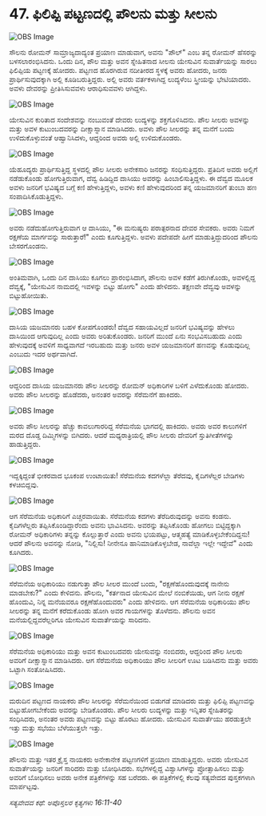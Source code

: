 # 47. ಫಿಲಿಪ್ಪಿ ಪಟ್ಟಣದಲ್ಲಿ  ಪೌಲನು ಮತ್ತು ಸೀಲನು

![OBS Image](https://cdn.door43.org/obs/jpg/360px/obs-en-47-01.jpg)

ಸೌಲನು ರೋಮನ್ ಸಾಮ್ರಾಜ್ಯದಾದ್ಯಂತ ಪ್ರಯಾಣ ಮಾಡುವಾಗ, ಅವನು "ಪೌಲ್" ಎಂಬ ತನ್ನ ರೋಮನ್ ಹೆಸರನ್ನು ಬಳಸಲಾರಂಭಿಸಿದನು. ಒಂದು ದಿನ, ಪೌಲ ಮತ್ತು ಅವನ ಸ್ನೇಹಿತನಾದ ಸೀಲನು ಯೇಸುವಿನ ಸುವಾರ್ತೆಯನ್ನು ಸಾರಲು ಫಿಲಿಪ್ಪಿಯ ಪಟ್ಟಣಕ್ಕೆ ಹೋದರು. ಪಟ್ಟಣದ ಹೊರಗಿರುವ ನದೀತೀರದ ಸ್ಥಳಕ್ಕೆ ಅವರು ಹೋದರು, ಜನರು ಪ್ರಾರ್ಥಿಸುವುದಕ್ಕಾಗಿ ಅಲ್ಲಿ ಕೂಡಿಬರುತ್ತಿದ್ದರು. ಅಲ್ಲಿ ಅವರು ವರ್ತಕಳಾಗಿದ್ದ ಲುದ್ಯಳೆಂಬ ಸ್ತ್ರೀಯನ್ನು ಭೇಟಿಯಾದರು. ಅವಳು ದೇವರನ್ನು ಪ್ರೀತಿಸಿಸುವವಳು ಆರಾಧಿಸುವವಳು ಆಗಿದ್ದಳು. 

![OBS Image](https://cdn.door43.org/obs/jpg/360px/obs-en-47-02.jpg)

ಯೇಸುವಿನ ಕುರಿತಾದ ಸಂದೇಶವನ್ನು ನಂಬುವಂತೆ ದೇವರು ಲುದ್ಯಳನ್ನು ಶಕ್ತಗೊಳಿಸಿದನು. ಪೌಲ ಸೀಲರು ಅವಳನ್ನು ಮತ್ತು ಅವಳ ಕುಟುಂಬದವರನ್ನು ದೀಕ್ಷಾಸ್ನಾನ ಮಾಡಿಸಿದರು. ಅವಳು ಪೌಲ ಸೀಲರನ್ನು ತನ್ನ ಮನೆಗೆ ಬಂದು ಉಳಿದುಕೊಳ್ಳುವಂತೆ ಆಹ್ವಾನಿಸಿದಳು, ಆದ್ದರಿಂದ ಅವರು ಅಲ್ಲಿ ಉಳಿದುಕೊಂಡರು. 

![OBS Image](https://cdn.door43.org/obs/jpg/360px/obs-en-47-03.jpg)

ಯೆಹೂದ್ಯರು ಪ್ರಾರ್ಥಿಸುತ್ತಿದ್ದ ಸ್ಥಳದಲ್ಲಿ ಪೌಲ ಸೀಲರು ಅನೇಕಸಾರಿ ಜನರನ್ನು ಸಂಧಿಸುತ್ತಿದ್ದರು. ಪ್ರತಿದಿನ ಅವರು ಅಲ್ಲಿಗೆ ನಡೆಡುಕೊಂಡು ಹೋಗುತ್ತಿರುವಾಗ, ದೆವ್ವ ಹಿಡಿದ್ದಿದ ದಾಸಿಯು ಅವರನ್ನು ಹಿಂಬಾಲಿಸುತ್ತಿದ್ದಳು. ಈ ದೆವ್ವದ ಮೂಲಕ ಅವಳು ಜನರಿಗೆ ಭವಿಷ್ಯದ ಬಗ್ಗೆ ಕಣಿ ಹೇಳುತ್ತಿದ್ದಳು, ಅವಳು ಕಣಿ ಹೇಳುವುದರಿಂದ ತನ್ನ ಯಜಮಾನರಿಗೆ ತುಂಬಾ ಹಣ ಸಂಪಾದಿಸಿಕೊಡುತ್ತಿದ್ದಳು. 

![OBS Image](https://cdn.door43.org/obs/jpg/360px/obs-en-47-04.jpg)

ಅವರು ನಡೆದುಹೋಗುತ್ತಿರುವಾಗ ಆ ದಾಸಿಯು, "ಈ ಮನುಷ್ಯರು ಪರಾತ್ಪರನಾದ ದೇವರ ಸೇವಕರು. ಅವರು ನಿಮಗೆ ರಕ್ಷಣೆಯ ಮಾರ್ಗವನ್ನು ಸಾರುತ್ತಾರೆ!" ಎಂದು ಕೂಗುತ್ತಿದ್ದಳು. ಅವಳು ಪದೇಪದೇ ಹೀಗೆ ಮಾಡುತ್ತಿದ್ದುದರಿಂದ ಪೌಲನು ಬೇಸರಗೊಂಡನು. 

![OBS Image](https://cdn.door43.org/obs/jpg/360px/obs-en-47-05.jpg)

ಅಂತಿಮವಾಗಿ, ಒಂದು ದಿನ ದಾಸಿಯು ಕೂಗಲು ಪ್ರಾರಂಭಿಸಿದಾಗ, ಪೌಲನು ಅವಳ ಕಡೆಗೆ ತಿರುಗಿಕೊಂಡು, ಅವಳಲ್ಲಿದ್ದ ದೆವ್ವಕ್ಕೆ, "ಯೇಸುವಿನ ನಾಮದಲ್ಲಿ ಇವಳನ್ನು ಬಿಟ್ಟು ಹೋಗು" ಎಂದು ಹೇಳಿದನು. ತಕ್ಷಣವೇ ದೆವ್ವವು ಅವಳನ್ನು ಬಿಟ್ಟುಹೋಯಿತು. 

![OBS Image](https://cdn.door43.org/obs/jpg/360px/obs-en-47-06.jpg)

ದಾಸಿಯ ಯಜಮಾನರು ಬಹಳ ಕೋಪಗೊಂಡರು! ದೆವ್ವದ ಸಹಾಯವಿಲ್ಲದೆ ಜನರಿಗೆ ಭವಿಷ್ಯವನ್ನು ಹೇಳಲು ದಾಸಿಯಿಂದ ಆಗುವುದಿಲ್ಲ ಎಂದು ಅವರು ಅರಿತುಕೊಂಡರು.  ಜನರಿಗೆ ಮುಂದೆ ಏನು ಸಂಭವಿಸಬಹುದು ಎಂದು  ಹೇಳುವುದಕ್ಕೆ ಅವಳಿಗೆ ಸಾಧ್ಯವಾಗದೆ ಇರಬಹುದು ಮತ್ತು ಜನರು ಅವಳ ಯಜಮಾನರಿಗೆ ಹಣವನ್ನು ಕೊಡುವುದಿಲ್ಲ ಎಂಬುದು ಇದರ ಅರ್ಥವಾಗಿದೆ. 

![OBS Image](https://cdn.door43.org/obs/jpg/360px/obs-en-47-07.jpg)

ಆದ್ದರಿಂದ ದಾಸಿಯ ಯಜಮಾನರು ಪೌಲ ಸೀಲರನ್ನು ರೋಮನ್ ಅಧಿಕಾರಿಗಳ ಬಳಿಗೆ ಎಳೆದುಕೊಂಡು ಹೋದರು. ಅವರು ಪೌಲ ಸೀಲರನ್ನು ಹೊಡೆದರು, ಅನಂತರ ಅವರನ್ನು ಸೆರೆಮನೆಗೆ ಹಾಕಿದರು. 

![OBS Image](https://cdn.door43.org/obs/jpg/360px/obs-en-47-08.jpg)

ಅವರು ಪೌಲ ಸೀಲರನ್ನು ಹೆಚ್ಚು ಕಾವಲುಗಾರರಿದ್ದ ಸೆರೆಮನೆಯ ಭಾಗದಲ್ಲಿ ಹಾಕಿದರು. ಅವರು ಅವರ ಕಾಲುಗಳಿಗೆ ಮರದ ದೊಡ್ಡ ದಿಮ್ಮಿಗಳನ್ನು ಬಿಗಿದರು. ಆದರೆ ಮಧ್ಯರಾತ್ರಿಯಲ್ಲಿ ಪೌಲ ಸೀಲರು ದೇವರಿಗೆ ಸ್ತುತಿಗೀತೆಗಳನ್ನು ಹಾಡುತ್ತಿದ್ದರು.

![OBS Image](https://cdn.door43.org/obs/jpg/360px/obs-en-47-09.jpg)

ಇದ್ದಕ್ಕಿದ್ದಂತೆ ಭೀಕರವಾದ ಭೂಕಂಪ ಉಂಟಾಯಿತು! ಸೆರೆಮನೆಯ ಕದಗಳೆಲ್ಲಾ ತೆರೆದವು, ಕೈದಿಗಳೆಲ್ಲರ ಬೇಡಿಗಳು ಕಳಚಿಬಿದ್ದವು. 

![OBS Image](https://cdn.door43.org/obs/jpg/360px/obs-en-47-10.jpg)

ಆಗ ಸೆರೆಮನೆಯ ಅಧಿಕಾರಿಗೆ ಎಚ್ಚರವಾಯಿತು. ಸೆರೆಮನೆಯ ಕದಗಳು ತೆರೆದಿರುವುದನ್ನು ಅವನು ಕಂಡನು. ಕೈದಿಗಳೆಲ್ಲರು ತಪ್ಪಿಸಿಕೊಂಡಿದ್ದಾರೆಂದು ಅವನು ಭಾವಿಸಿದನು. ಅವರನ್ನು ತಪ್ಪಿಸಿಕೊಂಡು ಹೋಗಲು ಬಿಟ್ಟಿದ್ದಕ್ಕಾಗಿ ರೋಮನ್ ಅಧಿಕಾರಿಗಳು ತನ್ನನ್ನು ಕೊಲ್ಲುತ್ತಾರೆ ಎಂದು ಅವನು ಭಯಪಟ್ಟು, ಆತ್ಮಹತ್ಯೆ ಮಾಡಿಕೊಳ್ಳಬೇಕೆಂದಿದ್ದನು! ಆದರೆ ಪೌಲನು ಅವನನ್ನು ನೋಡಿ, "ನಿಲ್ಲಿಸು! ನೀನೇನೂ ಹಾನಿಮಾಡಿಕೊಳ್ಳಬೇಡ, ನಾವೆಲ್ಲಾ ಇಲ್ಲೇ ಇದ್ದೇವೆ" ಎಂದು ಕೂಗಿದರು. 

![OBS Image](https://cdn.door43.org/obs/jpg/360px/obs-en-47-11.jpg)

ಸೆರೆಮನೆಯ ಅಧಿಕಾರಿಯು ನಡುಗುತ್ತಾ ಪೌಲ ಸೀಲರ ಮುಂದೆ ಬಂದು, "ರಕ್ಷಣೆಹೊಂದುವುದಕ್ಕೆ ನಾನೇನು ಮಾಡಬೇಕು?" ಎಂದು ಕೇಳಿದನು. ಪೌಲನು, "ಕರ್ತನಾದ ಯೇಸುವಿನ ಮೇಲೆ ನಂಬಿಕೆಯಿಡು, ಆಗ ನೀನು ರಕ್ಷಣೆ ಹೊಂದುವಿ, ನಿನ್ನ ಮನೆಯವರೂ ರಕ್ಷಣೆಹೊಂದುವರು" ಎಂದು ಹೇಳಿದನು. ಆಗ ಸೆರೆಮನೆಯ ಅಧಿಕಾರಿಯು ಪೌಲ ಸೀಲರನ್ನು ತನ್ನ ಮನೆಗೆ ಕರೆದುಕೊಂಡು ಹೋಗಿ ಅವರ ಗಾಯಗಳನ್ನು ತೊಳೆದನು. ಪೌಲನು ಅವನ ಮನೆಯಲ್ಲಿದ್ದವರೆಲ್ಲರಿಗೂ ಯೇಸುವಿನ ಸುವಾರ್ತೆಯನ್ನು ಸಾರಿದನು.

![OBS Image](https://cdn.door43.org/obs/jpg/360px/obs-en-47-12.jpg)

ಸೆರೆಮನೆಯ ಅಧಿಕಾರಿಯು ಮತ್ತು ಅವನ ಕುಟುಂಬದವರು ಯೇಸುವನ್ನು ನಂಬಿದರು, ಆದ್ದರಿಂದ ಪೌಲ ಸೀಲರು ಅವರಿಗೆ ದೀಕ್ಷಾಸ್ನಾನ ಮಾಡಿಸಿದರು. ಆಗ ಸೆರೆಮನೆಯ ಅಧಿಕಾರಿಯು ಪೌಲ ಸೀಲರಿಗೆ ಊಟ ಬಡಿಸಿದನು ಮತ್ತು ಅವರು ಒಟ್ಟಾಗಿ ಸಂತೋಷಿಸಿದರು.

![OBS Image](https://cdn.door43.org/obs/jpg/360px/obs-en-47-13.jpg)

ಮರುದಿನ ಪಟ್ಟಣದ ನಾಯಕರು ಪೌಲ ಸೀಲರನ್ನು ಸೆರೆಮನೆಯಿಂದ ಬಿಡುಗಡೆ ಮಾಡಿದರು ಮತ್ತು ಫಿಲಿಪ್ಪಿ ಪಟ್ಟಣವನ್ನು ಬಿಟ್ಟುಹೋಗಬೇಕೆಂದು ಅವರನ್ನು ಬೇಡಿಕೊಂಡರು. ಪೌಲ ಸೀಲರು ಲುದ್ಯಳನ್ನು ಮತ್ತು ಇನ್ನಿತರ ಸ್ನೇಹಿತರನ್ನು ಸಂಧಿಸಿದರು, ಅನಂತರ ಅವರು ಪಟ್ಟಣವನ್ನು ಬಿಟ್ಟು ಹೊರಟು ಹೋದರು. ಯೇಸುವಿನ ಸುವಾರ್ತೆಯು ಹರಡುತ್ತಲೇ ಇತ್ತು ಮತ್ತು ಸಭೆಯು ಬೆಳೆಯುತ್ತಲೇ ಇತ್ತು. 

![OBS Image](https://cdn.door43.org/obs/jpg/360px/obs-en-47-14.jpg)

ಪೌಲನು ಮತ್ತು ಇತರ ಕ್ರೈಸ್ತ ನಾಯಕರು ಅನೇಕಾನೇಕ ಪಟ್ಟಣಗಳಿಗೆ ಪ್ರಯಾಣ ಮಾಡುತ್ತಿದ್ದರು. ಅವರು ಯೇಸುವಿನ ಸುವಾರ್ತೆಯನ್ನು ಜನರಿಗೆ ಸಾರಿದರು ಮತ್ತು ಬೋಧಿಸಿದರು. ಸಭೆಗಳಲ್ಲಿದ್ದ ವಿಶ್ವಾಸಿಗಳನ್ನು ಪ್ರೋತ್ಸಾಹಿಸಲು ಮತ್ತು ಅವರಿಗೆ ಬೋಧಿಸಲು ಅವರು ಅನೇಕ ಪತ್ರಿಕೆಗಳನ್ನು ಸಹ ಬರೆದರು. ಈ ಪತ್ರಿಕೆಗಳಲ್ಲಿ ಕೆಲವು ಸತ್ಯವೇದದ ಪುಸ್ತಕಗಳಾಗಿ ಮಾರ್ಪಟ್ಟವು. 

_ಸತ್ಯವೇದದ ಕಥೆ: ಅಪೊಸ್ತಲರ ಕೃತ್ಯಗಳು 16:11-40_

